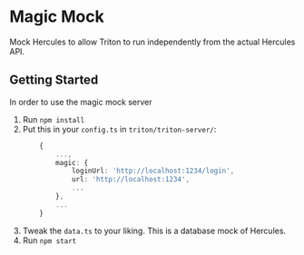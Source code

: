 # Magic Mock

Mock Hercules to allow Triton to run independently from the actual Hercules API.

## Getting Started

In order to use the magic mock server

1. Run `npm install`
1. Put this in your `config.ts` in `triton/triton-server/`:
    ```ts
        {
            ...,
            magic: {
                loginUrl: 'http://localhost:1234/login',
                url: 'http://localhost:1234',
                ...
            },
            ...
        }
    ```
1. Tweak the `data.ts` to your liking. This is a database mock of Hercules.
1. Run `npm start`
